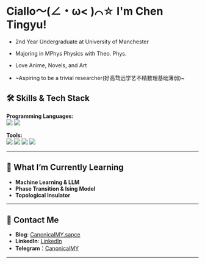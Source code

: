 # Ciallo～(∠・ω< )⌒☆ I'm Chen Tingyu!


- 2nd Year Undergraduate at University of Manchester
  
- Majoring in MPhys Physics with Theo. Phys.
  
- Love Anime, Novels, and Art
  
- ~Aspiring to be a trivial researcher(好高骛远学艺不精数理基础薄弱)~  



## 🛠 **Skills & Tech Stack**

**Programming Languages:**  
![](https://img.shields.io/badge/-Python-3776AB?style=flat-square&logo=Python&logoColor=white)
![](https://img.shields.io/badge/-C++-00599C?style=flat-square&logo=cplusplus&logoColor=white)

**Tools:**  
![](https://img.shields.io/badge/-LaTeX-008080?style=flat-square&logo=latex&logoColor=white)
![](https://img.shields.io/badge/-MATLAB-0076A8?style=flat-square&logo=mathworks&logoColor=white)
![](https://img.shields.io/badge/-Mathematica-DD1100?style=flat-square&logo=wolfram&logoColor=white)
![](https://img.shields.io/badge/-SPSS-1F70C1?style=flat-square&logo=ibm&logoColor=white)

---

## 🌟 **What I’m Currently Learning**
- **Machine Learning & LLM**
- **Phase Transition & Ising Model**
- **Topological Insulator** 

---

## 💬 **Contact Me**
- **Blog**: [CanonicalMY.sapce](https://CanonicalMY.sapce)
- **LinkedIn**: [LinkedIn](https://www.linkedin.com/in/tingyu-chen-42114b332/)
- **Telegram**：[CanonicalMY](https://t.me/canonicalmy)

---

